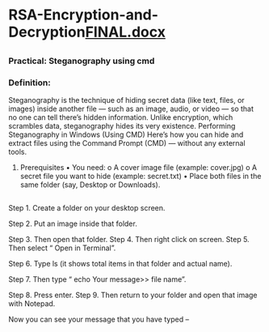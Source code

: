 # RSA-Encryption-and-Decryption[FINAL.docx](https://github.com/user-attachments/files/22748157/FINAL.docx)

##
### Practical:  Steganography using cmd
### Definition:

Steganography is the technique of hiding secret data (like text, files, or images) inside another file — such as an image, audio, or video — so that no one can tell there’s hidden information.
Unlike encryption, which scrambles data, steganography hides its very existence.
Performing Steganography in Windows (Using CMD)
Here’s how you can hide and extract files using the Command Prompt (CMD) — without any external tools.
1. Prerequisites
•	You need:
o	A cover image file (example: cover.jpg)
o	A secret file you want to hide (example: secret.txt)
•	Place both files in the same folder (say, Desktop or Downloads).
##
Step 1. Create a folder on your desktop screen.
 
Step 2. Put an  image inside that folder.
 
Step 3. Then open that folder.
Step 4. Then right click on screen.
Step 5. Then select “ Open in Terminal”.
 
Step 6. Type ls (it shows total items in  that folder and actual name).
 
Step 7. Then type  “ echo Your message>> file name”.
 
Step 8. Press enter.
Step 9. Then return to your folder and open that image with Notepad.
 
Now you can see your message that you have typed –

